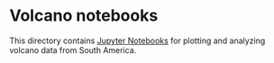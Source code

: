 # Volcano notebooks

This directory contains [Jupyter Notebooks](https://jupyter.org/) for plotting and analyzing volcano data from South America.
